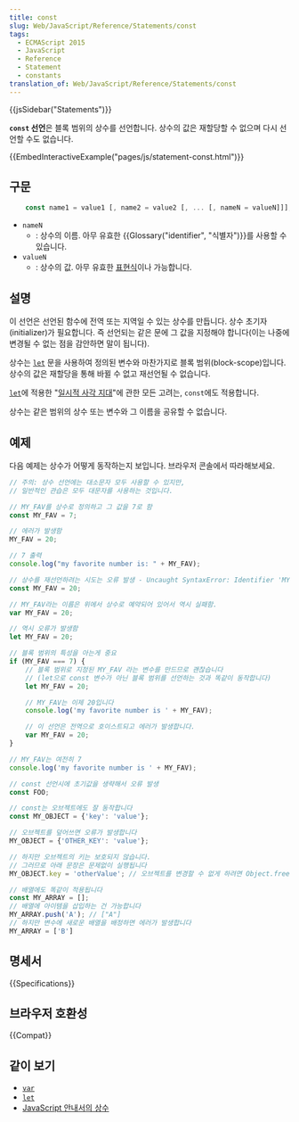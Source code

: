 ```yaml
---
title: const
slug: Web/JavaScript/Reference/Statements/const
tags:
  - ECMAScript 2015
  - JavaScript
  - Reference
  - Statement
  - constants
translation_of: Web/JavaScript/Reference/Statements/const
---
```


{{jsSidebar("Statements")}}

**`const` 선언**은 블록 범위의 상수를 선언합니다. 상수의 값은 재할당할 수 없으며 다시 선언할 수도 없습니다.

{{EmbedInteractiveExample("pages/js/statement-const.html")}}

## 구문

```js
    const name1 = value1 [, name2 = value2 [, ... [, nameN = valueN]]];
```

- `nameN`
  - : 상수의 이름. 아무 유효한 {{Glossary("identifier", "식별자")}}를 사용할 수 있습니다.
- `valueN`
  - : 상수의 값. 아무 유효한 [표현식](/ko/docs/Web/JavaScript/Guide/Expressions_and_Operators#표현식)이나 가능합니다.

## 설명

이 선언은 선언된 함수에 전역 또는 지역일 수 있는 상수를 만듭니다. 상수 초기자(initializer)가 필요합니다. 즉 선언되는 같은 문에 그 값을 지정해야 합니다(이는 나중에 변경될 수 없는 점을 감안하면 말이 됩니다).

상수는 [`let`](/ko/docs/Web/JavaScript/Reference/Statements/let) 문을 사용하여 정의된 변수와 마찬가지로 블록 범위(block-scope)입니다. 상수의 값은 재할당을 통해 바뀔 수 없고 재선언될 수 없습니다.

[`let`](/ko/docs/Web/JavaScript/Reference/Statements/let)에 적용한 "[일시적 사각 지대](/ko/docs/Web/JavaScript/Reference/Statements/let#Temporal_dead_zone_and_errors_with_let)"에 관한 모든 고려는, `const`에도 적용합니다.

상수는 같은 범위의 상수 또는 변수와 그 이름을 공유할 수 없습니다.

## 예제

다음 예제는 상수가 어떻게 동작하는지 보입니다. 브라우저 콘솔에서 따라해보세요.

```js
// 주의: 상수 선언에는 대소문자 모두 사용할 수 있지만,
// 일반적인 관습은 모두 대문자를 사용하는 것입니다.

// MY_FAV를 상수로 정의하고 그 값을 7로 함
const MY_FAV = 7;

// 에러가 발생함
MY_FAV = 20;

// 7 출력
console.log("my favorite number is: " + MY_FAV);

// 상수를 재선언하려는 시도는 오류 발생 - Uncaught SyntaxError: Identifier 'MY_FAV' has already been declared
const MY_FAV = 20;

// MY_FAV라는 이름은 위에서 상수로 예약되어 있어서 역시 실패함.
var MY_FAV = 20;

// 역시 오류가 발생함
let MY_FAV = 20;

// 블록 범위의 특성을 아는게 중요
if (MY_FAV === 7) {
    // 블록 범위로 지정된 MY_FAV 라는 변수를 만드므로 괜찮습니다
    // (let으로 const 변수가 아닌 블록 범위를 선언하는 것과 똑같이 동작합니다)
    let MY_FAV = 20;

    // MY_FAV는 이제 20입니다
    console.log('my favorite number is ' + MY_FAV);

    // 이 선언은 전역으로 호이스트되고 에러가 발생합니다.
    var MY_FAV = 20;
}

// MY_FAV는 여전히 7
console.log('my favorite number is ' + MY_FAV);

// const 선언시에 초기값을 생략해서 오류 발생
const FOO;

// const는 오브젝트에도 잘 동작합니다
const MY_OBJECT = {'key': 'value'};

// 오브젝트를 덮어쓰면 오류가 발생합니다
MY_OBJECT = {'OTHER_KEY': 'value'};

// 하지만 오브젝트의 키는 보호되지 않습니다.
// 그러므로 아래 문장은 문제없이 실행됩니다
MY_OBJECT.key = 'otherValue'; // 오브젝트를 변경할 수 없게 하려면 Object.freeze() 를 사용해야 합니다

// 배열에도 똑같이 적용됩니다
const MY_ARRAY = [];
// 배열에 아이템을 삽입하는 건 가능합니다
MY_ARRAY.push('A'); // ["A"]
// 하지만 변수에 새로운 배열을 배정하면 에러가 발생합니다
MY_ARRAY = ['B']
```

## 명세서

{{Specifications}}

## 브라우저 호환성

{{Compat}}

## 같이 보기

- [`var`](/ko/docs/Web/JavaScript/Reference/Statements/var)
- [`let`](/ko/docs/Web/JavaScript/Reference/Statements/let)
- [JavaScript 안내서의 상수](/ko/docs/Web/JavaScript/Guide/Values,_variables,_and_literals#Constants)
